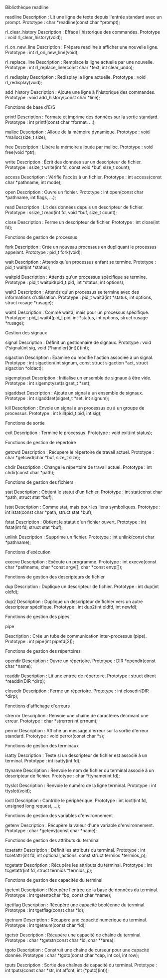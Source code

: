 Bibliothèque readline

readline
Description : Lit une ligne de texte depuis l'entrée standard avec un prompt.
Prototype : char *readline(const char *prompt);

rl_clear_history
Description : Efface l'historique des commandes.
Prototype : void rl_clear_history(void);

rl_on_new_line
Description : Prépare readline à afficher une nouvelle ligne.
Prototype : int rl_on_new_line(void);

rl_replace_line
Description : Remplace la ligne actuelle par une nouvelle.
Prototype : int rl_replace_line(const char *text, int clear_undo);

rl_redisplay
Description : Redisplay la ligne actuelle.
Prototype : void rl_redisplay(void);

add_history
Description : Ajoute une ligne à l'historique des commandes.
Prototype : void add_history(const char *line);



Fonctions de base d'E/S

printf
Description : Formate et imprime des données sur la sortie standard.
Prototype : int printf(const char *format, ...);

malloc
Description : Alloue de la mémoire dynamique.
Prototype : void *malloc(size_t size);

free
Description : Libère la mémoire allouée par malloc.
Prototype : void free(void *ptr);

write
Description : Écrit des données sur un descripteur de fichier.
Prototype : ssize_t write(int fd, const void *buf, size_t count);

access
Description : Vérifie l'accès à un fichier.
Prototype : int access(const char *pathname, int mode);

open
Description : Ouvre un fichier.
Prototype : int open(const char *pathname, int flags, ...);

read
Description : Lit des données depuis un descripteur de fichier.
Prototype : ssize_t read(int fd, void *buf, size_t count);

close
Description : Ferme un descripteur de fichier.
Prototype : int close(int fd);



Fonctions de gestion de processus

fork
Description : Crée un nouveau processus en dupliquant le processus appelant.
Prototype : pid_t fork(void);

wait
Description : Attends qu'un processus enfant se termine.
Prototype : pid_t wait(int *status);

waitpid
Description : Attends qu'un processus spécifique se termine.
Prototype : pid_t waitpid(pid_t pid, int *status, int options);

wait3
Description : Attends qu'un processus se termine avec des informations d'utilisation.
Prototype : pid_t wait3(int *status, int options, struct rusage *rusage);

wait4
Description : Comme wait3, mais pour un processus spécifique.
Prototype : pid_t wait4(pid_t pid, int *status, int options, struct rusage *rusage);



Gestion des signaux

signal
Description : Définit un gestionnaire de signaux.
Prototype : void (*signal(int sig, void (*handler)(int)))(int);

sigaction
Description : Examine ou modifie l'action associée à un signal.
Prototype : int sigaction(int signum, const struct sigaction *act, struct sigaction *oldact);

sigemptyset
Description : Initialise un ensemble de signaux à être vide.
Prototype : int sigemptyset(sigset_t *set);

sigaddset
Description : Ajoute un signal à un ensemble de signaux.
Prototype : int sigaddset(sigset_t *set, int signum);

kill
Description : Envoie un signal à un processus ou à un groupe de processus.
Prototype : int kill(pid_t pid, int sig);



Fonctions de sortie

exit
Description : Termine le processus.
Prototype : void exit(int status);



Fonctions de gestion de répertoire

getcwd
Description : Récupère le répertoire de travail actuel.
Prototype : char *getcwd(char *buf, size_t size);

chdir
Description : Change le répertoire de travail actuel.
Prototype : int chdir(const char *path);



Fonctions de gestion des fichiers

stat
Description : Obtient le statut d'un fichier.
Prototype : int stat(const char *path, struct stat *buf);

lstat
Description : Comme stat, mais pour les liens symboliques.
Prototype : int lstat(const char *path, struct stat *buf);

fstat
Description : Obtient le statut d'un fichier ouvert.
Prototype : int fstat(int fd, struct stat *buf);

unlink
Description : Supprime un fichier.
Prototype : int unlink(const char *pathname);



Fonctions d'exécution

execve
Description : Exécute un programme.
Prototype : int execve(const char *pathname, char *const argv[], char *const envp[]);



Fonctions de gestion des descripteurs de fichier

dup
Description : Duplique un descripteur de fichier.
Prototype : int dup(int oldfd);

dup2
Description : Duplique un descripteur de fichier vers un autre descripteur spécifique.
Prototype : int dup2(int oldfd, int newfd);



Fonctions de gestion des pipes

pipe

Description : Crée un tube de communication inter-processus (pipe).
Prototype : int pipe(int pipefd[2]);



Fonctions de gestion des répertoires

opendir
Description : Ouvre un répertoire.
Prototype : DIR *opendir(const char *name);

readdir
Description : Lit une entrée de répertoire.
Prototype : struct dirent *readdir(DIR *dirp);

closedir
Description : Ferme un répertoire.
Prototype : int closedir(DIR *dirp);



Fonctions d'affichage d'erreurs

strerror
Description : Renvoie une chaîne de caractères décrivant une erreur.
Prototype : char *strerror(int errnum);

perror
Description : Affiche un message d'erreur sur la sortie d'erreur standard.
Prototype : void perror(const char *s);



Fonctions de gestion des terminaux

isatty
Description : Teste si un descripteur de fichier est associé à un terminal.
Prototype : int isatty(int fd);

ttyname
Description : Renvoie le nom de fichier du terminal associé à un descripteur de fichier.
Prototype : char *ttyname(int fd);

ttyslot
Description : Renvoie le numéro de la ligne terminal.
Prototype : int ttyslot(void);

ioctl
Description : Contrôle le périphérique.
Prototype : int ioctl(int fd, unsigned long request, ...);



Fonctions de gestion des variables d'environnement

getenv
Description : Récupère la valeur d'une variable d'environnement.
Prototype : char *getenv(const char *name);



Fonctions de gestion des attributs du terminal

tcsetattr
Description : Définit les attributs du terminal.
Prototype : int tcsetattr(int fd, int optional_actions, const struct termios *termios_p);

tcgetattr
Description : Récupère les attributs du terminal.
Prototype : int tcgetattr(int fd, struct termios *termios_p);



Fonctions de gestion des capacités du terminal

tgetent
Description : Récupère l'entrée de la base de données du terminal.
Prototype : int tgetent(char *bp, const char *name);

tgetflag
Description : Récupère une capacité booléenne du terminal.
Prototype : int tgetflag(const char *id);

tgetnum
Description : Récupère une capacité numérique du terminal.
Prototype : int tgetnum(const char *id);

tgetstr
Description : Récupère une capacité de chaîne du terminal.
Prototype : char *tgetstr(const char *id, char **area);

tgoto
Description : Construit une chaîne de curseur pour une capacité donnée.
Prototype : char *tgoto(const char *cap, int col, int row);

tputs
Description : Sortie des chaînes de capacité du terminal.
Prototype : int tputs(const char *str, int affcnt, int (*putc)(int));
